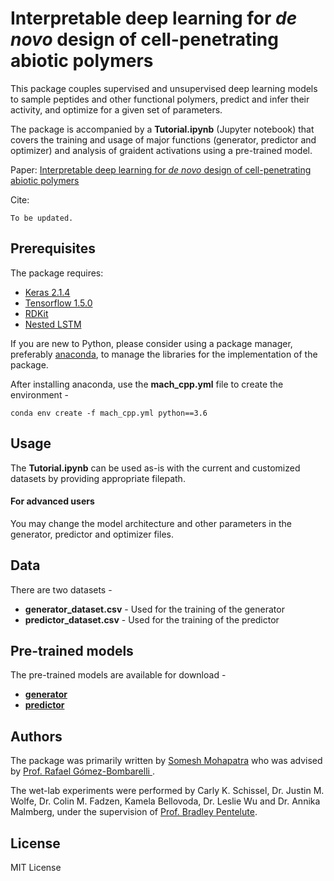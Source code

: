 # Interpretable deep learning for <i>de novo</i> design of cell-penetrating abiotic polymers

This package couples supervised and unsupervised deep learning models to sample peptides and other functional polymers, predict and infer their activity, and optimize for a given set of parameters.

The package is accompanied by a <b>Tutorial.ipynb</b> (Jupyter notebook) that covers the training and usage of major functions (generator, predictor and optimizer) and analysis of graident activations using a pre-trained model.

Paper: <a href='https://github.mit.edu/MLMat/Mach_CPP/'> Interpretable deep learning for <i>de novo</i> design of cell-penetrating abiotic polymers </a>

Cite:
```
To be updated.
```

## Prerequisites
The package requires:
* <a href='http://faroit.com/keras-docs/2.1.4/'>Keras 2.1.4 </a>
* <a href='https://www.tensorflow.org/'>Tensorflow 1.5.0 </a>
* <a href='https://www.rdkit.org/'>RDKit </a>
* <a href='https://github.com/titu1994/Nested-LSTM'>Nested LSTM </a>

If you are new to Python, please consider using a package manager, preferably <a href='https://www.anaconda.com/'>anaconda</a>, to manage the libraries for the implementation of the package.

After installing anaconda, use the <b>mach_cpp.yml</b> file to create the environment - <br>
```
conda env create -f mach_cpp.yml python==3.6
```

## Usage
The <b>Tutorial.ipynb</b> can be used as-is with the current and customized datasets by providing appropriate filepath.

#### For advanced users
You may change the model architecture and other parameters in the generator, predictor and optimizer files.

## Data
There are two datasets -
* <b>generator_dataset.csv</b> - Used for the training of the generator
* <b>predictor_dataset.csv</b> - Used for the training of the predictor

## Pre-trained models
The pre-trained models are available for download -
* <b><a href='https://www.dropbox.com/s/jrtghjd5fvtrbl9/generator.hdf5?dl=0'>generator</a></b>
* <b><a href='https://www.dropbox.com/s/lc0edfl51ppln75/predictor.hdf5?dl=0'>predictor</a></b>

## Authors
The package was primarily written by <a href='https://www.linkedin.com/in/pikulsomesh/'>Somesh Mohapatra</a> who was advised by <a href='https://dmse.mit.edu/people/rafael-gomez-bombarelli'>Prof. Rafael Gómez-Bombarelli </a>.

The wet-lab experiments were performed by Carly K. Schissel, Dr. Justin M. Wolfe, Dr. Colin M. Fadzen, Kamela Bellovoda, Dr. Leslie Wu and Dr. Annika Malmberg, under the supervision of <a href='https://chemistry.mit.edu/profile/bradley-l-pentelute/'>Prof. Bradley Pentelute</a>.

## License
MIT License
